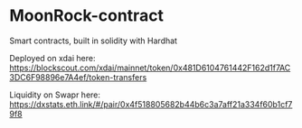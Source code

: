 # MoonRock-contract
Smart contracts, built in solidity with Hardhat

Deployed on xdai here:
https://blockscout.com/xdai/mainnet/token/0x481D6104761442F162d1f7AC3DC6F98896e7A4ef/token-transfers

Liquidity on Swapr here:
https://dxstats.eth.link/#/pair/0x4f518805682b44b6c3a7aff21a334f60b1cf79f8
